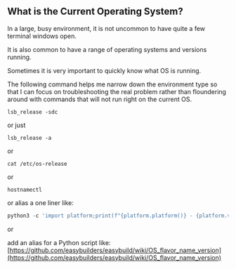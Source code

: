 ## What is the Current Operating System?  

In a large, busy environment, it is not uncommon to have quite a few terminal windows open.  

It is also common to have a range of operating systems and versions running.  

Sometimes it is very important to quickly know what OS is running.  

The following command helps me narrow down the environment type so that I can focus on troubleshooting the real problem rather than floundering around with commands that will not run right on the current OS.  

```
lsb_release -sdc
```
or just  
```
lsb_release -a
``` 
 
or  
 
```
cat /etc/os-release
```
 
or  
 
```
hostnamectl
```
or alias a one liner like:  

```python
python3 -c 'import platform;print(f"{platform.platform()} - {platform.version()}")'  
```

or  

add an alias for a Python script like: [https://github.com/easybuilders/easybuild/wiki/OS_flavor_name_version](https://github.com/easybuilders/easybuild/wiki/OS_flavor_name_version)  
